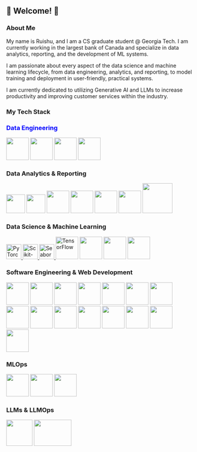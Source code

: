 <h2 align="left"> 🦋 Welcome! 🦋 </h2>
<h3 align="left">About Me</h3>
<p align="left">
My name is Ruishu, and I am a CS graduate student @ Georgia Tech. I am currently working in the largest bank of Canada and specialize in data analytics, reporting, and the development of ML systems.
  
I am passionate about every aspect of the data science and machine learning lifecycle, from data engineering, analytics, and reporting, to model training and deployment in user-friendly, practical systems. 

I am currently dedicated to utilizing Generative AI and LLMs to increase productivity and improving customer services within the industry.

</p>







<h3 align="left">My Tech Stack</h3>
<h3 style="color: blue;">Data Engineering</h3>
<p align="left">
<img src="https://github.com/marwin1991/profile-technology-icons/assets/136815194/c7f2fa08-bb92-4898-a73e-b206be6bd573" width="60" height="60" >
<img src="https://user-images.githubusercontent.com/25181517/184357834-eba1eee1-6074-4b9c-8ed3-5373868096cc.png" width="60" height="60" >
<img src="https://github.com/marwin1991/profile-technology-icons/assets/136815194/ef235485-5e32-4d25-8c49-5dbe77e50f3e" width="60" height="60" >
<img src="https://github.com/user-attachments/assets/10402a29-2f27-4322-bff8-1e59791f0d6c" width="60" height="60" />
</p>

<h3> Data Analytics & Reporting</h3>
<p align="left">
<img src="https://user-images.githubusercontent.com/25181517/183423507-c056a6f9-1ba8-4312-a350-19bcbc5a8697.png" width="50" height="50" >
<img src="https://github.com/user-attachments/assets/98de4956-0048-4d87-a202-41b4898daad9" width="50" height="50" >
<img src="https://user-images.githubusercontent.com/25181517/117208740-bfb78400-adf5-11eb-97bb-09072b6bedfc.png" width="60" height="60" >
<img src="https://user-images.githubusercontent.com/25181517/183914128-3fc88b4a-4ac1-40e6-9443-9a30182379b7.png" width="60" height="60" />
<img src="https://user-images.githubusercontent.com/25181517/183896128-ec99105a-ec1a-4d85-b08b-1aa1620b2046.png" width="60" height="60" >
<img src="https://github.com/user-attachments/assets/e1c6a598-c80c-4081-95a0-c6e38562ffa3" width="60" height="60" />
<img src="https://github.com/user-attachments/assets/3a4f769f-c397-4785-895b-b879f7d78e6b" width="80" height="80" />
</p>

<h3> Data Science & Machine Learning</h3>
<p align="left">
  <a href="https://pytorch.org/" target="_blank" rel="noreferrer">
    <img src="https://www.vectorlogo.zone/logos/pytorch/pytorch-icon.svg" width="40" height="40" alt="PyTorch">
  </a>
  <a href="https://scikit-learn.org/" target="_blank" rel="noreferrer">
    <img src="https://upload.wikimedia.org/wikipedia/commons/0/05/Scikit_learn_logo_small.svg" width="40" height="40" alt="Scikit-learn">
  </a>
  <a href="https://seaborn.pydata.org/" target="_blank" rel="noreferrer">
    <img src="https://seaborn.pydata.org/_images/logo-mark-lightbg.svg" width="40" height="40" alt="Seaborn">
  </a>
<img src="https://user-images.githubusercontent.com/25181517/223639822-2a01e63a-a7f9-4a39-8930-61431541bc06.png" width="60" height="60" alt="TensorFlow">
<img src="https://github.com/marwin1991/profile-technology-icons/assets/76012086/24b02d77-2f28-43c7-b5d6-e15e3395851b" width="60" height="60" />
<img src="https://github.com/marwin1991/profile-technology-icons/assets/76012086/4ec200c2-acdf-4c42-b419-cd49cba3d09f" width="60" height="60" />
<img src="https://user-images.githubusercontent.com/25181517/197845567-86a09ca9-d96f-42c4-9ab1-8bce95ab000d.png" width="60" height="60" />

  </a>
</p>
<h3> Software Engineering & Web Development </h3>
<p align="left">
<img src="https://user-images.githubusercontent.com/25181517/192158954-f88b5814-d510-4564-b285-dff7d6400dad.png" width="60" height="60" />
<img src="https://user-images.githubusercontent.com/25181517/183898674-75a4a1b1-f960-4ea9-abcb-637170a00a75.png" width="60" height="60" />
<img src="https://user-images.githubusercontent.com/25181517/117201156-9a724800-adec-11eb-9a9d-3cd0f67da4bc.png" width="60" height="60" />
<img src="https://user-images.githubusercontent.com/25181517/183423775-2276e25d-d43d-4e58-890b-edbc88e915f7.png" width="60" height="60" />
<img src="https://user-images.githubusercontent.com/25181517/117447155-6a868a00-af3d-11eb-9cfe-245df15c9f3f.png" width="60" height="60" />
<img src="https://user-images.githubusercontent.com/25181517/183897015-94a058a6-b86e-4e42-a37f-bf92061753e5.png" width="60" height="60" />
<img src="https://user-images.githubusercontent.com/25181517/184117132-9e89a93b-65fb-47c3-91e7-7d0f99e7c066.png" width="60" height="60" />
<img src="https://user-images.githubusercontent.com/25181517/192108891-d86b6220-e232-423a-bf5f-90903e6887c3.png" width="60" height="60" />
<img src="https://user-images.githubusercontent.com/25181517/192108372-f71d70ac-7ae6-4c0d-8395-51d8870c2ef0.png" width="60" height="60" />
<img src="https://user-images.githubusercontent.com/25181517/192108374-8da61ba1-99ec-41d7-80b8-fb2f7c0a4948.png" width="60" height="60" />
<img src="https://user-images.githubusercontent.com/25181517/192108376-c675d39b-90f6-4073-bde6-5a9291644657.png" width="60" height="60" />
<img src="https://user-images.githubusercontent.com/25181517/192108895-20dc3343-43e3-4a54-a90e-13a4abbc57b9.png" width="60" height="60" />
<img src="https://user-images.githubusercontent.com/25181517/117207330-263ba280-adf4-11eb-9b97-0ac5b40bc3be.png" width="60" height="60" />
<img src="https://github.com/marwin1991/profile-technology-icons/assets/76662862/2481dc48-be6b-4ebb-9e8c-3b957efe69fa" width="60" height="60" />
<img src="https://github.com/user-attachments/assets/3ed189b8-cfc8-4c94-983e-11f28ad4e70e" width="60" height="60" />




<h3> MLOps </h3>
<p align="left">
<img src="https://user-images.githubusercontent.com/25181517/117207330-263ba280-adf4-11eb-9b97-0ac5b40bc3be.png" width="60" height="60" />
<img src="https://user-images.githubusercontent.com/25181517/182534006-037f08b5-8e7b-4e5f-96b6-5d2a5558fa85.png" width="60" height="60" />
<img src="https://user-images.githubusercontent.com/25181517/183868728-b2e11072-00a5-47e2-8a4e-4ebbb2b8c554.png" width="60" height="60" />

</p>

<h3> LLMs & LLMOps </h3>
<p align="left">
<img src="https://github.com/user-attachments/assets/83d25365-0366-414e-a091-9253f4e3774d" width="70" height="70" />
  <img src="https://github.com/user-attachments/assets/25402dba-0e74-450f-b6e1-53adb387b5a8" width="100" height="70" />

</p>


